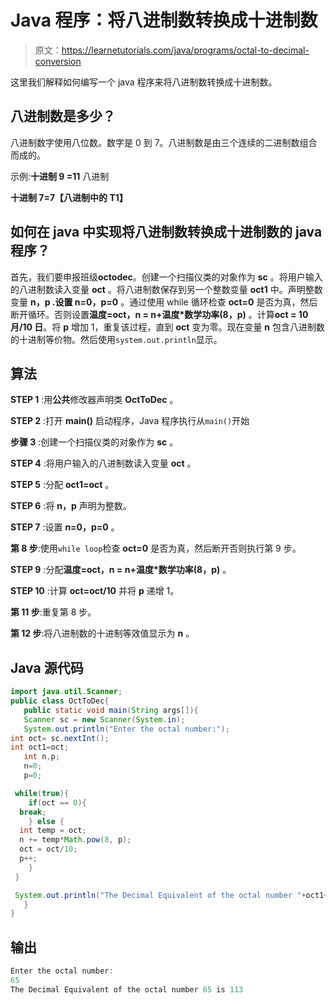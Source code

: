 # Java 程序：将八进制数转换成十进制数

> 原文：<https://learnetutorials.com/java/programs/octal-to-decimal-conversion>

这里我们解释如何编写一个 java 程序来将八进制数转换成十进制数。

## 八进制数是多少？

八进制数字使用八位数。数字是 0 到 7。八进制数是由三个连续的二进制数组合而成的。

示例:**十进制 9 =11** 八进制

**十进制 7=7【八进制中的 T1】**

## 如何在 java 中实现将八进制数转换成十进制数的 java 程序？

首先，我们要申报班级**octodec**。创建一个扫描仪类的对象作为 **sc** 。将用户输入的八进制数读入变量 **oct** 。将八进制数保存到另一个整数变量 **oct1** 中。声明整数变量 **n，p .设置 n=0，p=0** 。通过使用 while 循环检查 **oct=0** 是否为真，然后断开循环。否则设置**温度=oct，n = n+温度*数学功率(8，p)** 。计算**oct = 10 月/10 日**。将 **p** 增加 1，重复该过程，直到 **oct** 变为零。现在变量 **n** 包含八进制数的十进制等价物。然后使用`system.out.println`显示。

## 算法

**STEP 1** :用**公共**修改器声明类 **OctToDec** 。

**STEP 2** :打开 **main()** 启动程序，Java 程序执行从`main()`开始

**步骤 3** :创建一个扫描仪类的对象作为 **sc** 。

**STEP 4** :将用户输入的八进制数读入变量 **oct** 。

**STEP 5** :分配 **oct1=oct** 。

**STEP 6** :将 **n，p** 声明为整数。

**STEP 7** :设置 **n=0，p=0** 。

**第 8 步**:使用`while loop`检查 **oct=0** 是否为真，然后断开否则执行第 9 步。

**STEP 9** :分配**温度=oct，n = n+温度*数学功率(8，p)** 。

**STEP 10** :计算 **oct=oct/10** 并将 **p** 递增 1。

**第 11 步**:重复第 8 步。

**第 12 步**:将八进制数的十进制等效值显示为 **n** 。

## Java 源代码

```java
import java.util.Scanner;
public class OctToDec{  
   public static void main(String args[]){  
   Scanner sc = new Scanner(System.in);
   System.out.println("Enter the octal number:");
int oct= sc.nextInt();
int oct1=oct;
   int n,p;    
   n=0;
   p=0;

 while(true){    
    if(oct == 0){    
  break;    
    } else {    
  int temp = oct;    
  n += temp*Math.pow(8, p);    
  oct = oct/10;    
  p++;    
    }    
 } 

 System.out.println("The Decimal Equivalent of the octal number "+oct1+" is " +n);
   }
}

```

## 输出

```java
Enter the octal number:
65
The Decimal Equivalent of the octal number 65 is 113
```